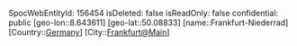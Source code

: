 ﻿---
location: [50.08833,8.643611]
type: Station
tags:
- geo/Station

---
SpocWebEntityId: 156454
isDeleted: false
isReadOnly: false
confidential: public
[geo-lon::8.643611]
[geo-lat::50.08833]
[name::Frankfurt-Niederrad]
[Country::[Germany](geo/Continent/Europe/Germany.md)]
[City::[Frankfurt@Main](geo/Continent/Europe/Germany/Hessen/Frankfurt@Main.md)]


